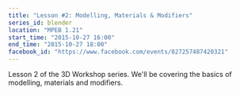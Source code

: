 ```yaml
---
title: "Lesson #2: Modelling, Materials & Modifiers"
series_id: blender
location: "MPEB 1.21"
start_time: "2015-10-27 16:00"
end_time: "2015-10-27 18:00"
facebook_id: "https://www.facebook.com/events/827257487420321"
---
```


Lesson 2 of the 3D Workshop series. We'll be covering the basics of modelling, materials and modifiers.
